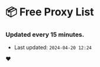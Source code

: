 # :package: Free Proxy List
### Updated every 15 minutes.

- Last updated: `2024-04-20 12:24`

:heart:
